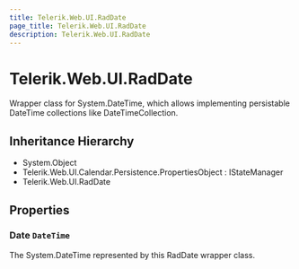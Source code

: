 ```yaml
---
title: Telerik.Web.UI.RadDate
page_title: Telerik.Web.UI.RadDate
description: Telerik.Web.UI.RadDate
---
```


# Telerik.Web.UI.RadDate

Wrapper class for System.DateTime, which allows implementing persistable DateTime collections
            like DateTimeCollection.

## Inheritance Hierarchy

* System.Object
* Telerik.Web.UI.Calendar.Persistence.PropertiesObject : IStateManager
* Telerik.Web.UI.RadDate

## Properties

###  Date `DateTime`

The System.DateTime represented by this RadDate wrapper class.

